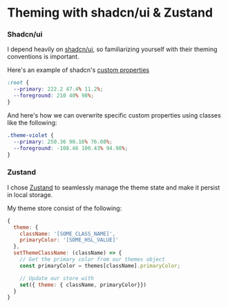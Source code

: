 # Theming with shadcn/ui & Zustand

### Shadcn/ui

I depend heavily on [shadcn/ui]("https://ui.shadcn.com/"), so familiarizing yourself with their theming conventions is important.

Here's an example of shadcn's [custom properties]("https://developer.mozilla.org/en-US/docs/Web/CSS/Using_CSS_custom_properties")

```css
:root {
  --primary: 222.2 47.4% 11.2%;
  --foreground: 210 40% 98%;
}
```

And here's how we can overwrite specific custom properties using classes like the following:

```css
.theme-violet {
  --primary: 250.36 90.16% 76.08%;
  --foreground: -108.46 100.43% 94.98%;
}
```

### Zustand

I chose [Zustand]("https://docs.pmnd.rs/zustand/getting-started/introduction") to seamlessly manage the theme state and make it persist in local storage.

My theme store consist of the following:

```js
{
  theme: {
    className: '[SOME_CLASS_NAME]',
    primaryColor: '[SOME_HSL_VALUE]'
  },
  setThemeClassName: (className) => {
    // Get the primary color from our themes object
    const primaryColor = themes[className].primaryColor;

    // Update our store with
    set({ theme: { className, primaryColor}})
  }
}
```
